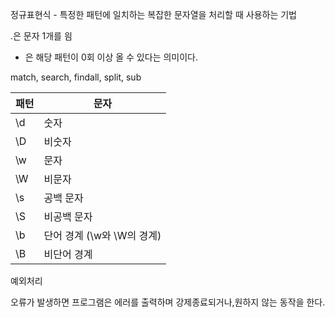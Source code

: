 정규표현식 - 특정한 패턴에 일치하는 복잡한 문자열을 처리할 때 사용하는 기법

.은 문자 1개를 읨

* 은 해당 패턴이 0회 이상 올 수 있다는 의미이다.

match, search, findall, split, sub

| 패턴 | 문자                       |
| ---- | -------------------------- |
| \d   | 숫자                       |
| \D   | 비숫자                     |
| \w   | 문자                       |
| \W   | 비문자                     |
| \s   | 공백 문자                  |
| \S   | 비공백 문자                |
| \b   | 단어 경계 (\w와 \W의 경계) |
| \B   | 비단어 경계                |

예외처리

오류가 발생하면 프로그램은 에러를 출력하며 강제종료되거나,원하지 않는 동작을 한다.

